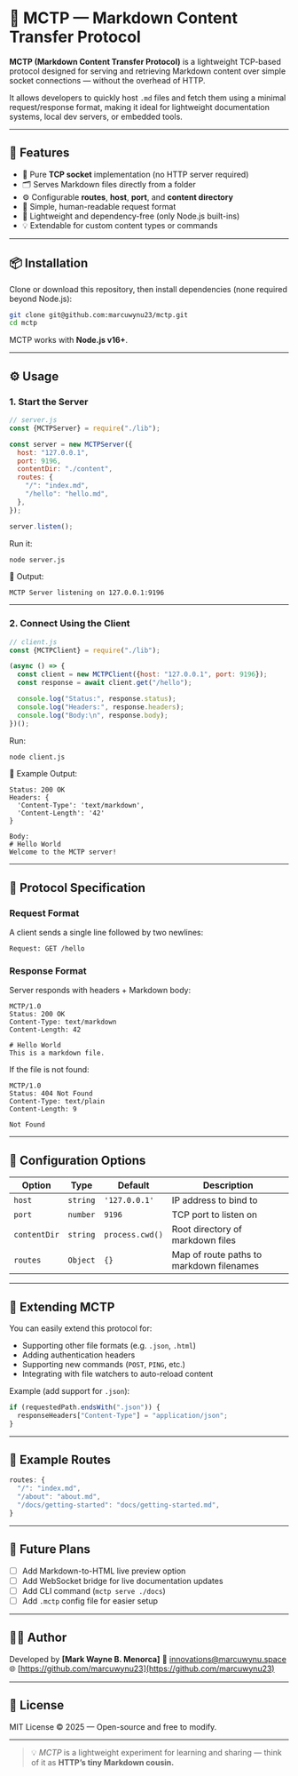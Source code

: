 # 📝 MCTP — Markdown Content Transfer Protocol

**MCTP (Markdown Content Transfer Protocol)** is a lightweight TCP-based protocol designed for serving and retrieving Markdown content over simple socket connections — without the overhead of HTTP.

It allows developers to quickly host `.md` files and fetch them using a minimal request/response format, making it ideal for lightweight documentation systems, local dev servers, or embedded tools.

---

## 🚀 Features

- 🔌 Pure **TCP socket** implementation (no HTTP server required)
- 🗂️ Serves Markdown files directly from a folder
- ⚙️ Configurable **routes**, **host**, **port**, and **content directory**
- 📡 Simple, human-readable request format
- 🧠 Lightweight and dependency-free (only Node.js built-ins)
- 💡 Extendable for custom content types or commands

---

## 📦 Installation

Clone or download this repository, then install dependencies (none required beyond Node.js):

```bash
git clone git@github.com:marcuwynu23/mctp.git
cd mctp
```

MCTP works with **Node.js v16+**.

---

## ⚙️ Usage

### 1. Start the Server

```js
// server.js
const {MCTPServer} = require("./lib");

const server = new MCTPServer({
  host: "127.0.0.1",
  port: 9196,
  contentDir: "./content",
  routes: {
    "/": "index.md",
    "/hello": "hello.md",
  },
});

server.listen();
```

Run it:

```bash
node server.js
```

📢 Output:

```
MCTP Server listening on 127.0.0.1:9196
```

---

### 2. Connect Using the Client

```js
// client.js
const {MCTPClient} = require("./lib");

(async () => {
  const client = new MCTPClient({host: "127.0.0.1", port: 9196});
  const response = await client.get("/hello");

  console.log("Status:", response.status);
  console.log("Headers:", response.headers);
  console.log("Body:\n", response.body);
})();
```

Run:

```bash
node client.js
```

🧾 Example Output:

```
Status: 200 OK
Headers: {
  'Content-Type': 'text/markdown',
  'Content-Length': '42'
}

Body:
# Hello World
Welcome to the MCTP server!
```

---

## 📡 Protocol Specification

### Request Format

A client sends a single line followed by two newlines:

```
Request: GET /hello

```

### Response Format

Server responds with headers + Markdown body:

```
MCTP/1.0
Status: 200 OK
Content-Type: text/markdown
Content-Length: 42

# Hello World
This is a markdown file.
```

If the file is not found:

```
MCTP/1.0
Status: 404 Not Found
Content-Type: text/plain
Content-Length: 9

Not Found
```

---

## 🔧 Configuration Options

| Option       | Type     | Default         | Description                              |
| ------------ | -------- | --------------- | ---------------------------------------- |
| `host`       | `string` | `'127.0.0.1'`   | IP address to bind to                    |
| `port`       | `number` | `9196`          | TCP port to listen on                    |
| `contentDir` | `string` | `process.cwd()` | Root directory of markdown files         |
| `routes`     | `Object` | `{}`            | Map of route paths to markdown filenames |

---

## 🧩 Extending MCTP

You can easily extend this protocol for:

- Supporting other file formats (e.g. `.json`, `.html`)
- Adding authentication headers
- Supporting new commands (`POST`, `PING`, etc.)
- Integrating with file watchers to auto-reload content

Example (add support for `.json`):

```js
if (requestedPath.endsWith(".json")) {
  responseHeaders["Content-Type"] = "application/json";
}
```

---

## 🧪 Example Routes

```js
routes: {
  "/": "index.md",
  "/about": "about.md",
  "/docs/getting-started": "docs/getting-started.md",
}
```

---

## 🧮 Future Plans

- [ ] Add Markdown-to-HTML live preview option
- [ ] Add WebSocket bridge for live documentation updates
- [ ] Add CLI command (`mctp serve ./docs`)
- [ ] Add `.mctp` config file for easier setup

---

## 👨‍💻 Author

Developed by **[Mark Wayne B. Menorca]**
📧 [innovations@marcuwynu.space](mailto:innovations@marcuwynu.space)
🌐 [https://github.com/marcuwynu23](https://github.com/marcuwynu23)

---

## 📜 License

MIT License © 2025 — Open-source and free to modify.

---

> 💡 _MCTP_ is a lightweight experiment for learning and sharing — think of it as **HTTP’s tiny Markdown cousin.**
